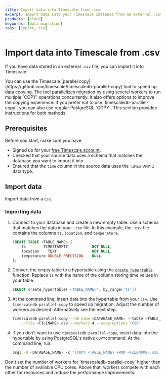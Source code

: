 ```yaml
---
title: Import data into Timescale from .csv
excerpt: Import data into your Timescale instance from an external .csv file
products: [cloud]
keywords: [data migration]
tags: [import, csv]
---
```


# Import data into Timescale from .csv

If you have data stored in an external `.csv` file, you can import it into
Timescale.

<Highlight type="note">
You can use the Timescale
[parallel copy](https://github.com/timescale/timescaledb-parallel-copy)
tool to speed up data copying. The tool parallelizes migration by using several
workers to run multiple `COPY` operations concurrently. It also offers options
to improve the copying experience. If you prefer not to use
`timescaledb-parallel-copy`, you can also use regular PostgreSQL `COPY`. This
section provides instructions for both methods.
</Highlight>

## Prerequisites

Before you start, make sure you have:

*   Signed up for your [free Timescale account][install].
*   Checked that your source data uses a schema that matches the database you
    want to import it into.
*   Ensured that the `time` column in the source data uses the `TIMESTAMPTZ` data type.

## Import data

Import data from a `csv`.

<Procedure>

### Importing data

1.  Connect to your database and create a new empty table. Use a schema that
    matches the data in your `.csv` file. In this example, the `.csv` file
    contains the columns `ts`, `location`, and `temperature`.

    ```sql
    CREATE TABLE <TABLE_NAME> (
        ts        TIMESTAMPTZ           NOT NULL,
        location    TEXT                NOT NULL,
        temperature DOUBLE PRECISION    NULL
    );
    ```

1.  Convert the empty table to a hypertable using the
    [`create_hypertable`][create_hypertable] function. Replace `ts` with the
    name of the column storing time values in your table.

    ```sql
    SELECT create_hypertable('<TABLE_NAME>', by_range('ts'))
    ```

1.  At the command line, insert data into the hypertable from your `csv`. Use
    `timescaledb-parallel-copy` to speed up migration. Adjust the number of
    workers as desired. Alternatively see the next step.

    ```bash
    timescaledb-parallel-copy --db-name <DATABASE_NAME> --table <TABLE_NAME> \
        --file <FILENAME>.csv --workers 4 --copy-options "CSV"
    ```

1.  [](#)<Optional />If you don't want to use `timescaledb-parallel-copy`,
    insert data into the hypertable by using PostgreSQL's native `COPY`command.
    At the command line, run:

    ```bash
    psql -d <DATABASE_NAME> -c "\COPY <TABLE_NAME> FROM <FILENAME>.csv CSV"
    ```

<Highlight type="note">
Don't set the number of workers for `timescaledb-parallel-copy` higher than the
number of available CPU cores. Above that, workers compete with each other for
resources and reduce the performance improvements.
</Highlight>

</Procedure>

[create_hypertable]: /api/:currentVersion:/hypertable/create_hypertable
[install]: /getting-started/latest/
[parallel importer]: https://github.com/timescale/timescaledb-parallel-copy
